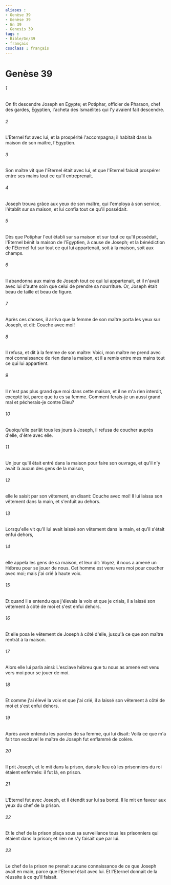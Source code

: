```yaml
---
aliases : 
- Genèse 39
- Genèse 39
- Gn 39
- Genesis 39
tags : 
- Bible/Gn/39
- français
cssclass : français
---
```


# Genèse 39

###### 1
On fit descendre Joseph en Egypte; et Potiphar, officier de Pharaon, chef des gardes, Egyptien, l'acheta des Ismaélites qui l'y avaient fait descendre.
###### 2
L'Eternel fut avec lui, et la prospérité l'accompagna; il habitait dans la maison de son maître, l'Egyptien.
###### 3
Son maître vit que l'Eternel était avec lui, et que l'Eternel faisait prospérer entre ses mains tout ce qu'il entreprenait.
###### 4
Joseph trouva grâce aux yeux de son maître, qui l'employa à son service, l'établit sur sa maison, et lui confia tout ce qu'il possédait.
###### 5
Dès que Potiphar l'eut établi sur sa maison et sur tout ce qu'il possédait, l'Eternel bénit la maison de l'Egyptien, à cause de Joseph; et la bénédiction de l'Eternel fut sur tout ce qui lui appartenait, soit à la maison, soit aux champs.
###### 6
Il abandonna aux mains de Joseph tout ce qui lui appartenait, et il n'avait avec lui d'autre soin que celui de prendre sa nourriture. Or, Joseph était beau de taille et beau de figure.
###### 7
Après ces choses, il arriva que la femme de son maître porta les yeux sur Joseph, et dit: Couche avec moi!
###### 8
Il refusa, et dit à la femme de son maître: Voici, mon maître ne prend avec moi connaissance de rien dans la maison, et il a remis entre mes mains tout ce qui lui appartient.
###### 9
Il n'est pas plus grand que moi dans cette maison, et il ne m'a rien interdit, excepté toi, parce que tu es sa femme. Comment ferais-je un aussi grand mal et pécherais-je contre Dieu?
###### 10
Quoiqu'elle parlât tous les jours à Joseph, il refusa de coucher auprès d'elle, d'être avec elle.
###### 11
Un jour qu'il était entré dans la maison pour faire son ouvrage, et qu'il n'y avait là aucun des gens de la maison,
###### 12
elle le saisit par son vêtement, en disant: Couche avec moi! Il lui laissa son vêtement dans la main, et s'enfuit au dehors.
###### 13
Lorsqu'elle vit qu'il lui avait laissé son vêtement dans la main, et qu'il s'était enfui dehors,
###### 14
elle appela les gens de sa maison, et leur dit: Voyez, il nous a amené un Hébreu pour se jouer de nous. Cet homme est venu vers moi pour coucher avec moi; mais j'ai crié à haute voix.
###### 15
Et quand il a entendu que j'élevais la voix et que je criais, il a laissé son vêtement à côté de moi et s'est enfui dehors.
###### 16
Et elle posa le vêtement de Joseph à côté d'elle, jusqu'à ce que son maître rentrât à la maison.
###### 17
Alors elle lui parla ainsi: L'esclave hébreu que tu nous as amené est venu vers moi pour se jouer de moi.
###### 18
Et comme j'ai élevé la voix et que j'ai crié, il a laissé son vêtement à côté de moi et s'est enfui dehors.
###### 19
Après avoir entendu les paroles de sa femme, qui lui disait: Voilà ce que m'a fait ton esclave! le maître de Joseph fut enflammé de colère.
###### 20
Il prit Joseph, et le mit dans la prison, dans le lieu où les prisonniers du roi étaient enfermés: il fut là, en prison.
###### 21
L'Eternel fut avec Joseph, et il étendit sur lui sa bonté. Il le mit en faveur aux yeux du chef de la prison.
###### 22
Et le chef de la prison plaça sous sa surveillance tous les prisonniers qui étaient dans la prison; et rien ne s'y faisait que par lui.
###### 23
Le chef de la prison ne prenait aucune connaissance de ce que Joseph avait en main, parce que l'Eternel était avec lui. Et l'Eternel donnait de la réussite à ce qu'il faisait.
